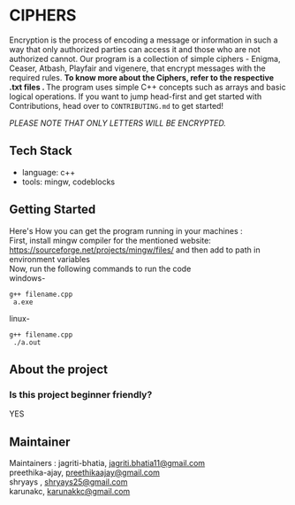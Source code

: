 # CIPHERS
Encryption is the process of encoding a message or information in such a way that only authorized parties can access it and those who are not authorized cannot. Our program is a collection of simple ciphers - Enigma, Ceaser, Atbash, Playfair and vigenere, that encrypt messages with the required rules. <b>To know more about the Ciphers, refer to the respective .txt files . </b> The program uses simple C++ concepts such as arrays and basic logical operations.
If you want to jump head-first and get started with Contributions, head over to
`CONTRIBUTING.md` to get started!

<i>PLEASE NOTE THAT ONLY LETTERS WILL BE ENCRYPTED. </i>
 
 
 ## Tech Stack
 - language: c++
 - tools: mingw, codeblocks
 
 ## Getting Started
Here's How you can get the program running in your machines :  
First, install mingw compiler for the mentioned website: https://sourceforge.net/projects/mingw/files/
 and then add to path in environment variables  
 Now, run the following commands to run the code  
  windows-
```
g++ filename.cpp
 a.exe
```
 linux-
```
g++ filename.cpp
 ./a.out
```
 
## About the project
### Is this project beginner friendly?
YES
## Maintainer
Maintainers : jagriti-bhatia, jagriti.bhatia11@gmail.com  
              preethika-ajay, preethikaajay@gmail.com  
              shryays , shryays25@gmail.com  
              karunakc, karunakkc@gmail.com  
